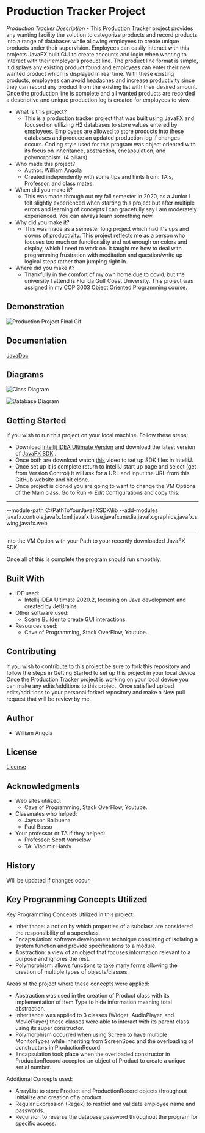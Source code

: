 
# Production Tracker Project

*Production Tracker Description -*
This Production Tracker project provides any wanting facility the solution to categorize products and record products into a range of databases while allowing employees to create unique products under their supervision. Employees can easily interact with this projects JavaFX built GUI to create accounts and login when wanting to interact with their employer’s product line. The product line format is simple, it displays any existing product found and employees can enter their new wanted product which is displayed in real time. With these existing products, employees can avoid headaches and increase productivity since they can record any product from the existing list with their desired amount. Once the production line is complete and all wanted products are recorded a descriptive and unique production log is created for employees to view.

* What is this project?
	* This is a production tracker project that was built using JavaFX and focused on utilizing H2 databases to store values entered by employees. Employees are allowed to store products into these databases and produce an updated production log if changes occurs. Coding style used for this program was object oriented with its focus on inheritance, abstraction, encapsulation, and polymorphism. (4 pillars)
* Who made this project?
	* Author: William Angola
	* Created independently with some tips and hints from: TA's, Professor, and class mates.
* When did you make it?
	* This was made through out my fall semester in 2020,  as a Junior I felt slightly experienced when starting this project but after multiple errors and learning of concepts I can gracefully say I am moderately experienced. You can always learn something new.
* Why did you make it?
	* This was made as a semester long project which had it's ups and downs of productivity. This project reflects me as a person who focuses too much on functionality and not enough on colors and display, which I need to work on. It taught me how to deal with programming frustration with meditation and question/write up logical steps rather than jumping right in.
* Where did you make it?
	* Thankfully in the comfort of my own home due to covid, but the university I attend is Florida Gulf Coast University. This project was assigned in my COP 3003 Object Oriented Programming course.


## Demonstration

![Production Project Final Gif](pictures/Production%20Project%20Final.gif)


## Documentation
[JavaDoc](https://wangola.github.io/Production-Tracker/)

## Diagrams

![Class Diagram](pictures/Class%20diagram.PNG)

![Database Diagram](pictures/Database%20diagram.PNG)
## Getting Started

If you wish to run this project on your local machine. Follow these steps:
 * Download [Intellij IDEA Ultimate Version](https://www.jetbrains.com/idea/download/#section=windows) and download the latest version of [JavaFX SDK](https://gluonhq.com/products/javafx/) .
 * Once both are download watch [this](https://www.youtube.com/watch?v=LFvRMmkXZk0) video to set up SDK files in IntelliJ. 
 * Once set up it is complete return to IntelliJ start up page and select (get from Version Control) it will ask for a URL and input the URL from this GitHub website and hit clone. 
 * Once project is cloned you are going to want to change the VM Options of the Main class. Go to Run -> Edit Configurations and copy this:
 --------------------------------------------------------------------------------------------------
 --module-path
C:\PathToYourJavaFXSDK\lib
--add-modules
javafx.controls,javafx.fxml,javafx.base,javafx.media,javafx.graphics,javafx.swing,javafx.web

---------------------------------------------------------------------------------------------------
into the VM Option with your Path to your recently downloaded JavaFX SDK.

Once all of this is complete the program should run smoothly.

## Built With
* IDE used: 
	* Intellij IDEA Ultimate 2020.2, focusing on Java development and created by JetBrains.
* Other software used:
	* Scene Builder to create GUI interactions.
* Resources used:
	* Cave of Programming, Stack OverFlow, Youtube.

## Contributing
If you wish to contribute to this project be sure to fork this repository and follow the steps in Getting Started to set up this project in your local device.  Once the Production Tracker project is working on your local device you can make any edits/additions to this project. Once satisfied upload edits/additions to your personal forked repository and make a New pull request that will be review by me.

## Author

* William Angola

## License
[License](License)


## Acknowledgments
* Web sites utilized:
	* Cave of Programming, Stack OverFlow, Youtube.
* Classmates who helped:
	* Jaysson Balbuena
	* Paul Basso
* Your professor or TA if they helped:
	* Professor: Scott Vanselow
	* TA: Vladimir Hardy

## History

Will be updated if changes occur.

## Key Programming Concepts Utilized

Key Programming Concepts Utilized in this project:
* Inheritance: a notion by which properties of a subclass are considered the responsibility of a superclass. 
* Encapsulation: software development technique consisting of isolating a system function and provide specifications to a module. 
* Abstraction: a view of an object that focuses information relevant to a purpose and ignores the rest. 
* Polymorphism: allows functions to take many forms allowing the creation of multiple types of objects/classes.

Areas of the project where these concepts were applied:
 * Abstraction was used in the creation of Product class with its implementation of Item Type to hide information meaning total abstraction.
 * Inheritance was applied to 3 classes (Widget, AudioPlayer, and MoviePlayer) these classes were able to interact with its parent class using its super constructor.
 * Polymorphism occurred when using Screen to have multiple MonitorTypes while inheriting from ScreenSpec and the overloading of constructors in ProductionRecord.
 * Encapsulation took place when the overloaded constructor in ProducitonRecord accepted an object of Product to create a unique serial number.

Additional Concepts used:
* ArrayList to store Product and ProductionRecord objects throughout initialize and creation of a product.
* Regular Expression (Regex) to restrict and validate employee name and passwords.
* Recursion to reverse the database password throughout the program for specific access.
